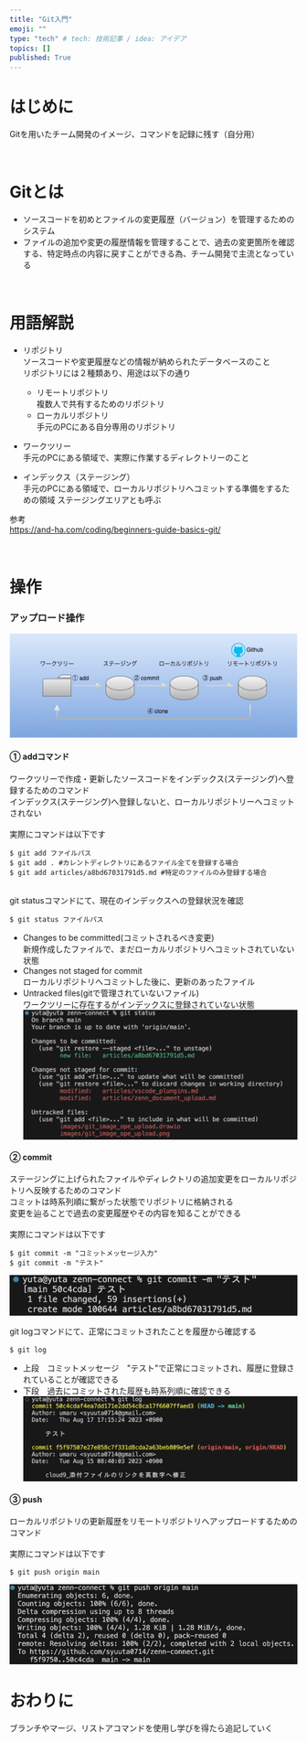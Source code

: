 ```yaml
---
title: "Git入門"
emoji: ""
type: "tech" # tech: 技術記事 / idea: アイデア
topics: []
published: True
---
```


# はじめに　
Gitを用いたチーム開発のイメージ、コマンドを記録に残す（自分用）  
  
<br>

# Gitとは
* ソースコードを初めとファイルの変更履歴（バージョン）を管理するためのシステム
* ファイルの追加や変更の履歴情報を管理することで、過去の変更箇所を確認する、特定時点の内容に戻すことができる為、チーム開発で主流となっている

<br>

# 用語解説
* リポジトリ  
ソースコードや変更履歴などの情報が納められたデータベースのこと  
リポジトリには２種類あり、用途は以下の通り
    * リモートリポジトリ  
    複数人で共有するためのリポジトリ
    * ローカルリポジトリ  
    手元のPCにある自分専用のリポジトリ

* ワークツリー  
手元のPCにある領域で、実際に作業するディレクトリーのこと

* インデックス（ステージング）  
手元のPCにある領域で、ローカルリポジトリへコミットする準備をするための領域
ステージングエリアとも呼ぶ

参考  
https://and-ha.com/coding/beginners-guide-basics-git/

<br>

# 操作
### アップロード操作　　
![](/images/git_image_ope_upload.png)

<!---
ZennへアップロードするMarkdownファイルに画像を埋め込む場合相対パスはNG
必ず絶対パスで指定が必要。vscode上なら画像埋め込みできる。
例
    OK  ![](/images/git_image_ope_upload.png)
    NG  ![](../images/git_image_ope_upload.png)
-->


#### ① addコマンド  
ワークツリーで作成・更新したソースコードをインデックス(ステージング)へ登録するためのコマンド  
インデックス(ステージング)へ登録しないと、ローカルリポジトリーへコミットされない  
<br>
実際にコマンドは以下です  

```
$ git add ファイルパス
$ git add . #カレントディレクトリにあるファイル全てを登録する場合
$ git add articles/a8bd67031791d5.md #特定のファイルのみ登録する場合
```
<br>
git statusコマンドにて、現在のインデックスへの登録状況を確認  

```
$ git status ファイルパス
```
* Changes to be committed(コミットされるべき変更)  
新規作成したファイルで、まだローカルリポジトリへコミットされていない状態
* Changes not staged for commit  
ローカルリポジトリへコミットした後に、更新のあったファイル
* Untracked files(gitで管理されていないファイル)  
ワークツリーに存在するがインデックスに登録されていない状態
![Alt text](/images/git_status.png)


#### ② commit
ステージングに上げられたファイルやディレクトリの追加変更をローカルリポジトリへ反映するためのコマンド  
コミットは時系列順に繋がった状態でリポジトリに格納される  
変更を辿ることで過去の変更履歴やその内容を知ることができる  
<br>
実際にコマンドは以下です  

```
$ git commit -m "コミットメッセージ入力"
$ git commit -m "テスト"
```

![Alt text](/images/git_commit.png)

git logコマンドにて、正常にコミットされたことを履歴から確認する

```
$ git log
```
* 上段　コミットメッセージ　"テスト"で正常にコミットされ、履歴に登録されていることが確認できる  
* 下段　過去にコミットされた履歴も時系列順に確認できる  
![Alt text](/images/git_log.png)


#### ③ push
ローカルリポジトリの更新履歴をリモートリポジトリへアップロードするためのコマンド  
<br>
実際にコマンドは以下です  

```
$ git push origin main
```
![Alt text](/images/git_push.png)

# おわりに
ブランチやマージ、リストアコマンドを使用し学びを得たら追記していく
